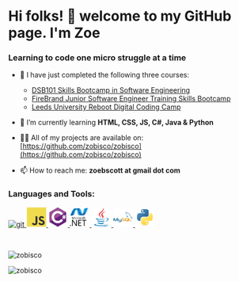 <h1 align="left">Hi folks! 👋 welcome to my GitHub page. I'm Zoe</h1>
<h3 align="left">Learning to code one micro struggle at a time</h3>

- 🔭 I have just completed the following three courses:
  - [DSB101 Skills Bootcamp in Software Engineering](https://www.aston.ac.uk/study/courses/skills-bootcamp-in-software-engineering)
  - [FireBrand Junior Software Engineer Training Skills Bootcamp](https://firebrand.training/uk/academy/skills-bootcamps/software/junior-software-developer)
  - [Leeds University Reboot Digital Coding Camp](https://www.leedstrinity.ac.uk/study/reboot/digital-coding/)

- 🌱 I’m currently learning **HTML, CSS, JS, C#, Java & Python**

- 👨‍💻 All of my projects are available on: [https://github.com/zobisco/zobisco](https://github.com/zobisco/zobisco)

- 📫 How to reach me: **zoebscott at gmail dot com**

<h3 align="left">Languages and Tools:</h3>
<p align="left">
  <a href="https://git-scm.com/" target="_blank" rel="noreferrer"> <img src="https://www.vectorlogo.zone/logos/git-scm/git-scm-icon.svg" alt="git" width="40" height="40"/> </a>
  <a href="https://developer.mozilla.org/en-US/docs/Web/JavaScript" target="_blank" rel="noreferrer"> <img src="https://raw.githubusercontent.com/devicons/devicon/master/icons/javascript/javascript-original.svg" alt="javascript" width="40" height="40"/> </a>
  <a href="https://www.w3schools.com/cs/" target="_blank" rel="noreferrer"> <img src="https://raw.githubusercontent.com/devicons/devicon/master/icons/csharp/csharp-original.svg" alt="csharp" width="40" height="40"/> </a>
  <a href="https://dotnet.microsoft.com/" target="_blank" rel="noreferrer"> <img src="https://raw.githubusercontent.com/devicons/devicon/master/icons/dot-net/dot-net-original-wordmark.svg" alt="dotnet" width="40" height="40"/> </a>
  <a href="https://www.java.com" target="_blank" rel="noreferrer"> <img src="https://raw.githubusercontent.com/devicons/devicon/master/icons/java/java-original.svg" alt="java" width="40" height="40"/> </a>
  <a href="https://www.mysql.com/" target="_blank" rel="noreferrer"> <img src="https://raw.githubusercontent.com/devicons/devicon/master/icons/mysql/mysql-original-wordmark.svg" alt="mysql" width="40" height="40"/> </a> <a href="https://www.python.org" target="_blank" rel="noreferrer"> <img src="https://raw.githubusercontent.com/devicons/devicon/master/icons/python/python-original.svg" alt="python" width="40" height="40"/> </a> </p>
  
</br>
  
<p align="left"> <img src="https://komarev.com/ghpvc/?username=zobisco&label=Profile%20views&color=0e75b6&style=flat" alt="zobisco" /> </p>

<p> <img align="left" src="https://github-readme-stats.vercel.app/api/top-langs?username=zobisco&show_icons=true&locale=en&layout=compact" alt="zobisco" /> </p>
